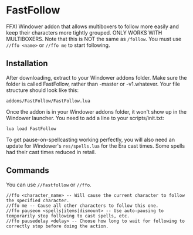 # FastFollow
FFXI Windower addon that allows multiboxers to follow more easily and keep their characters more tightly grouped. ONLY WORKS WITH MULTIBOXERS.
Note that this is NOT the same as `/follow`. You must use `//ffo <name>` or `//ffo me` to start following.

## Installation
After downloading, extract to your Windower addons folder. Make sure the folder is called FastFollow, rather than -master or -v1.whatever. Your file structure should look like this:

    addons/FastFollow/FastFollow.lua

Once the addon is in your Windower addons folder, it won't show up in the Windower launcher. You need to add a line to your scripts/init.txt:

    lua load FastFollow

To get pause-on-spellcasting working perfectly, you will also need an update for Windower's `res/spells.lua` for the Era cast times. Some spells had their cast times reduced in retail.

## Commands

You can use `//fastfollow` or `//ffo`.

    //ffo <character_name> -- Will cause the current character to follow the specified character.  
    //ffo me -- Cause all other characters to follow this one.  
    //ffo pauseon <spells|items|dismount> -- Use auto-pausing to temporarily stop following to cast spells, etc.  
    //ffo pausedelay <delay> -- Choose how long to wait for following to correctly stop before doing the action.
